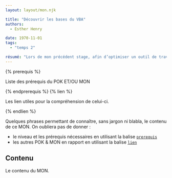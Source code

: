 ```yaml
---
layout: layout/mon.njk

title: "Découvrir les bases du VBA"
authors:
  - Esther Henry

date: 1970-11-01
tags: 
  - "temps 2"

résumé: "Lors de mon précédent stage, afin d’optimiser un outil de travail sur Excel, j’ai dû créer une macro. N'ayant aucune connaissance en VBA, je l’ai réalisée en utilisant l’enregistrement automatique, ce qui complique la modification et la maintenance ultérieures. J’aimerais donc apprendre les bases de VBA pour être capable de créer, par exemple, une macro simple permettant de modifier l’affichage d’une page."
---
```


{% prerequis %}

Liste des prérequis du POK ET/OU MON

{% endprerequis %}
{% lien %}

Les lien utiles pour la compréhension de celui-ci.

{% endlien %}

Quelques phrases permettant de connaître, sans jargon ni blabla, le contenu de ce MON. On oubliera pas de donner :

- le niveau et les prérequis nécessaires en utilisant la balise [`prerequis`](/cs/contribuer-au-site/#prerequis)
- les autres POK & MON en rapport en utilisant la balise [`lien`](/cs/contribuer-au-site/#lien)

## Contenu

Le contenu du MON.
